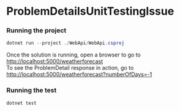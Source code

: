 # ProblemDetailsUnitTestingIssue


### Running the project
```powershell
dotnet run --project ./WebApi/WebApi.csproj
```
Once the solution is running, open a browser to go to [http://localhost:5000/weatherforecast](http://localhost:5000/weatherforecast)  
To see the ProblemDetail response in action, go to [http://localhost:5000/weatherforecast?numberOfDays=-1](http://localhost:5000/weatherforecast?numberOfDays=-1)

### Running the test
```powershell
dotnet test
```




